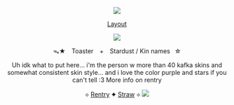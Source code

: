  <div align="center">

![](https://64.media.tumblr.com/0ad3a87dcdd7041d57b7ba1fd51f269b/397f7712f78dd980-99/s1280x1920/61cd9426e970a8338fe3d96570a1851a3986fe06.pnj)
  
  [Layout](https://www.tumblr.com/phaexie/780754389652635648/%E3%83%BE-weaver-of-gold-x-demised-scholar-credit)

  ![](https://64.media.tumblr.com/2abd24feed51c2924fa0a24afa1a9725/397f7712f78dd980-61/s2048x3072/f14af0ad42658e0d972d4aa33264067fc0c86a86.gifv)

ᯓ★ ⠀Toaster⠀ + ⠀Stardust / Kin names⠀☆

Uh idk what to put here... i'm the person w more than 40 kafka skins and somewhat consistent skin style... and i love the color purple and stars if you can't tell :3 More info on rentry

 ⟡ [Rentry](https://rentry.co/Nessun_Dorma) ✦ [Straw](https://sugarcloudexpress.straw.page/) ⟡
 ![](https://64.media.tumblr.com/0ad3a87dcdd7041d57b7ba1fd51f269b/397f7712f78dd980-99/s1280x1920/61cd9426e970a8338fe3d96570a1851a3986fe06.pnj)

<!--
**ToasterTheFox/ToasterTheFox** is a ✨ _special_ ✨ repository because its `README.md` (this file) appears on your GitHub profile.

Here are some ideas to get you started:

- 🔭 I’m currently working on ...
- 🌱 I’m currently learning ...
- 👯 I’m looking to collaborate on ...
- 🤔 I’m looking for help with ...
- 💬 Ask me about ...
- 📫 How to reach me: ...
- 😄 Pronouns: ...
- ⚡ Fun fact: ...
-->
